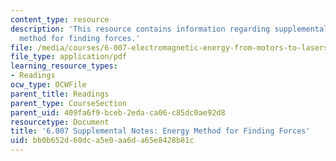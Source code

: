 ```yaml
---
content_type: resource
description: 'This resource contains information regarding supplemental notes: energy
  method for finding forces.'
file: /media/courses/6-007-electromagnetic-energy-from-motors-to-lasers-spring-2011/bb0b652d60dca5e0aa6da65e8428b81c_MIT6_007S11_forces.pdf
file_type: application/pdf
learning_resource_types:
- Readings
ocw_type: OCWFile
parent_title: Readings
parent_type: CourseSection
parent_uid: 409fa6f9-bceb-2eda-ca06-c85dc0ae92d8
resourcetype: Document
title: '6.007 Supplemental Notes: Energy Method for Finding Forces'
uid: bb0b652d-60dc-a5e0-aa6d-a65e8428b81c
---
```


